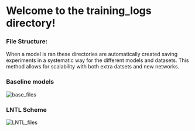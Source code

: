 # Welcome to the training_logs directory!

### File Structure:

When a model is ran these directories are automatically created saving experiments in a systematic way for the different models and datasets. This method allows for scalability with both extra datsets and new networks. 

### Baseline models

![base_files](https://github.com/JackStelling/BiasMitigation/edit/master/LNTL/Figures/filetree_exp_baseline) 


### LNTL Scheme

![LNTL_files](https://github.com/JackStelling/BiasMitigation/edit/master/LNTL/Figures/filetree_exp_LNTL) 



